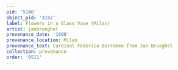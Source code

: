 ```yaml
---
pid: '5146'
object_pid: '3152'
label: Flowers in a Glass Vase (Milan)
artist: janbrueghel
provenance_date: '1608'
provenance_location: Milan
provenance_text: Cardinal Federico Borromeo from Jan Brueghel
collection: provenance
order: '0511'
---
```

